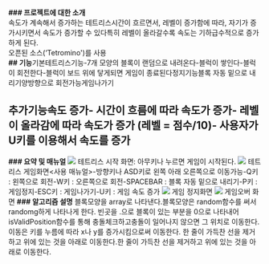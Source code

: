 **### 프로젝트에 대한 소개**<br>속도가 계속해서 증가하는 테트리스시간이 흐르면서, 레벨이 증가함에 따라, 자기가 증가시키면서 속도가 증가할 수 있다특히 레벨이 올라갈수록 속도는 기하급수적으로 증가하게 된다. <br>
오픈된 소스(‘Tetromino')를 사용<br>
**## 기능**기본테트리스기능-7개 모양의 블록이 랜덤으로 내려온다-블럭이 쌓인다-블럭이 회전한다-블럭이 보드 위에 닿게되면 게임이 종료된다정지기능블록 자동 밑으로 내리기양방향으로 회전가능게임나가기
## **추가기능**속도 증가- 시간이 흐름에 따라 속도가 증가- 레벨이 올라감에 따라 속도가 증가 (레벨 = 점수/10)- 사용자가 U키를 이용해서 속도를 증가 
**### 요약 및 매뉴얼**
![](http://postfiles5.naver.net/MjAxNzA2MTVfMjkg/MDAxNDk3NTAwNTkxMTk3.M3QVoHoSbn2Fv9ycbv17a6sxpdQK5uIO86LD4c7DBQMg.ozIASHyFLgTG2KGGGJ02yUgWKS814COw9iLqsOoIMR0g.JPEG.kimjieun211/%EC%8B%9C%EC%9E%91%ED%99%94%EB%A9%B4.JPG?type=w2)
테트리스 시작 화면: 아무키나 누르면 게임이 시작된다.
![](http://postfiles7.naver.net/MjAxNzA2MTVfMzIg/MDAxNDk3NTAwNTYwMjEy.2v_O0iyJVWLTrlx3qdSAnOG_Ikf-11_HjrP5msjZHOwg.XSbd_mGMjWH5p1GeQ9RtnppZv_s-9A0l-ccbaOCTj2Ug.JPEG.kimjieun211/ffff.JPG?type=w2)
테트리스 게임화면<사용 매뉴얼>-방향키나 ASD키로 왼쪽 아래 오른쪽으로 이동가능-Q키 : 왼쪽으로 회전-W키 : 오른쪽으로 회전-SPACEBAR : 블록 자동 밑으로 내리기-P키 : 게임정지-ESC키 : 게임나가기-U키 : 게임 속도 증가 ![](http://postfiles15.naver.net/MjAxNzA2MTVfMjg2/MDAxNDk3NTAwNTYxMTcw.sgQD_Ufj4sLir4PKjG-kA759UpszGhWHx568IQh809Qg.gqtaVhzlTamCZBJzkz6lpbGADBCpDvYNjJjUndngV6Mg.JPEG.kimjieun211/hjjk.JPG?type=w2)
게임 정지화면
![](http://postfiles7.naver.net/MjAxNzA2MTVfODYg/MDAxNDk3NTAwNTYwODA2.rUhqAnOwtB4mLKB0bTtECCgAVl85-MTRvBvQXal6Yj8g.AtqpvEug9X5mGGOTSJG0cTu7KD41Fwle-WytM1v3LMUg.JPEG.kimjieun211/ghj.JPG?type=w2)
게임오버 화면
**### 알고리즘 설명**
블록모양을 array로 나타낸다.블록모양은 random함수를 써서 randomg하게 나타나게 한다.
빈곳을 .으로 블록이 있는 부분을 0으로 나타내어isValidPosition함수를 통해 충돌체크하고충돌이 일어나지 않으면 그 위치로 이동한다.
이동은 키를 누름에 따라 x나 y를 증가시킴으로써 이동한다.
한 줄이 가득찬 선을 제거하고 위에 있는 것을 아래로 이동한다.한 줄이 가득찬 선을 제거하고 위에 있는 것을 아래로 이동한다.
